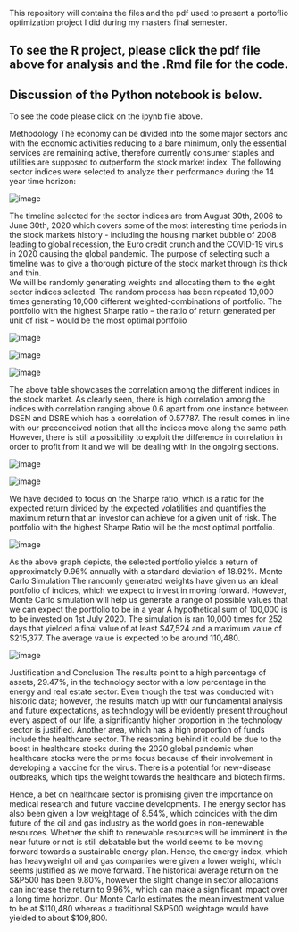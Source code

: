 This repository will contains the files and the pdf used to present a portoflio optimization project I did during my masters final semester.

## To see the R project, please click the pdf file above for analysis and the .Rmd file for the code.

## Discussion of the Python notebook is below. 
To see the code please click on the ipynb file above.

Methodology
The economy can be divided into the some major sectors and with the economic activities
reducing to a bare minimum, only the essential services are remaining active, therefore
currently consumer staples and utilities are supposed to outperform the stock market index.
The following sector indices were selected to analyze their performance during the 14 year
time horizon:

![image](https://user-images.githubusercontent.com/122067802/212204189-d944f405-f943-4381-a25f-4d86c1baee16.png)

The timeline selected for the sector indices are from August 30th, 2006 to June 30th, 2020
which covers some of the most interesting time periods in the stock markets history - including
the housing market bubble of 2008 leading to global recession, the Euro credit crunch and the
COVID-19 virus in 2020 causing the global pandemic. The purpose of selecting such a timeline
was to give a thorough picture of the stock market through its thick and thin.		
We will be randomly generating weights and allocating them to the eight sector indices
selected. The random process has been repeated 10,000 times generating 10,000 different
weighted-combinations of portfolio. The portfolio with the highest Sharpe ratio – the ratio of
return generated per unit of risk – would be the most optimal portfolio

![image](https://user-images.githubusercontent.com/122067802/212204231-99f67e8a-1b36-4e35-b851-60fe123e0e47.png)

![image](https://user-images.githubusercontent.com/122067802/212204247-66901e84-da0e-4a96-84fe-b045420bd48a.png)

![image](https://user-images.githubusercontent.com/122067802/212204267-3e1d3915-9684-41d8-95d7-c96d424d75b5.png)

The above table showcases the correlation among the different indices in the stock market. As
clearly seen, there is high correlation among the indices with correlation ranging above 0.6
apart from one instance between DSEN and DSRE which has a correlation of 0.57787. The result
comes in line with our preconceived notion that all the indices move along the same path.
However, there is still a possibility to exploit the difference in correlation in order to profit from
it and we will be dealing with in the ongoing sections.					

![image](https://user-images.githubusercontent.com/122067802/212204319-aebdfcb4-784a-43f8-9467-b4fe31d172f6.png)

![image](https://user-images.githubusercontent.com/122067802/212204348-061e2152-8bf5-4935-9330-4c59febc6c27.png)

We have decided to focus on the Sharpe ratio, which is a ratio for the expected return divided
by the expected volatilities and quantifies the maximum return that an investor can achieve for
a given unit of risk. The portfolio with the highest Sharpe Ratio will be the most optimal
portfolio.

![image](https://user-images.githubusercontent.com/122067802/212204374-b54aef5e-94dd-41f6-ab58-3ac8989a6a78.png)

As the above graph depicts, the selected portfolio yields a return of approximately 9.96%
annually with a standard deviation of 18.92%.
Monte Carlo Simulation
The randomly generated weights have given us an ideal portfolio of indices, which we expect to
invest in moving forward. However, Monte Carlo simulation will help us generate a range of
possible values that we can expect the portfolio to be in a year
A hypothetical sum of 100,000 is to be invested on 1st July 2020. The simulation is ran 10,000
times for 252 days that yielded a final value of at least $47,524 and a maximum value of
$215,377. The average value is expected to be around 110,480.

![image](https://user-images.githubusercontent.com/122067802/212204411-d4ca6f0c-c58d-4819-9921-336021386d6f.png)

Justification and Conclusion
The results point to a high percentage of assets, 29.47%, in the technology sector with a low
percentage in the energy and real estate sector. Even though the test was conducted with
historic data; however, the results match up with our fundamental analysis and future
expectations, as technology will be evidently present throughout every aspect of our life, a
significantly higher proportion in the technology sector is justified.
Another area, which has a high proportion of funds include the healthcare sector. The
reasoning behind it could be due to the boost in healthcare stocks during the 2020 global
pandemic when healthcare stocks were the prime focus because of their involvement in
developing a vaccine for the virus. There is a potential for new-disease outbreaks, which tips
the weight towards the healthcare and biotech firms.

Hence, a bet on healthcare sector is promising given the importance on medical research and
future vaccine developments.
The energy sector has also been given a low weightage of 8.54%, which coincides with the dim
future of the oil and gas industry as the world goes in non-renewable resources. Whether the
shift to renewable resources will be imminent in the near future or not is still debatable but the
world seems to be moving forward towards a sustainable energy plan. Hence, the energy index,
which has heavyweight oil and gas companies were given a lower weight, which seems justified
as we move forward.
The historical average return on the S&P500 has been 9.80%, however the slight change in
sector allocations can increase the return to 9.96%, which can make a significant impact over a
long time horizon. Our Monte Carlo estimates the mean investment value to be at $110,480
whereas a traditional S&P500 weightage would have yielded to about $109,800.


















